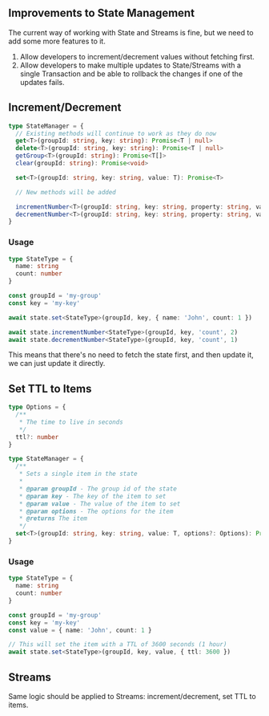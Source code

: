 ## Improvements to State Management

The current way of working with State and Streams is fine, but we need to add some more features to it.

1. Allow developers to increment/decrement values without fetching first.
2. Allow developers to make multiple updates to State/Streams with a single Transaction and be able to rollback the changes if one of the updates fails.

## Increment/Decrement

```typescript
type StateManager = {
  // Existing methods will continue to work as they do now
  get<T>(groupId: string, key: string): Promise<T | null>
  delete<T>(groupId: string, key: string): Promise<T | null>
  getGroup<T>(groupId: string): Promise<T[]>
  clear(groupId: string): Promise<void>

  set<T>(groupId: string, key: string, value: T): Promise<T>

  // New methods will be added

  incrementNumber<T>(groupId: string, key: string, property: string, value: number): Promise<T>
  decrementNumber<T>(groupId: string, key: string, property: string, value: number): Promise<T>
}
```

### Usage

```typescript
type StateType = {
  name: string
  count: number
}

const groupId = 'my-group'
const key = 'my-key'

await state.set<StateType>(groupId, key, { name: 'John', count: 1 })

await state.incrementNumber<StateType>(groupId, key, 'count', 2)
await state.decrementNumber<StateType>(groupId, key, 'count', 1)
```

This means that there's no need to fetch the state first, and then update it, we can just update it directly.

## Set TTL to Items

```typescript
type Options = {
  /**
   * The time to live in seconds
   */
  ttl?: number
}

type StateManager = {
  /**
   * Sets a single item in the state
   *
   * @param groupId - The group id of the state
   * @param key - The key of the item to set
   * @param value - The value of the item to set
   * @param options - The options for the item
   * @returns The item
   */
  set<T>(groupId: string, key: string, value: T, options?: Options): Promise<T>
}
```

### Usage

```typescript
type StateType = {
  name: string
  count: number
}

const groupId = 'my-group'
const key = 'my-key'
const value = { name: 'John', count: 1 }

// This will set the item with a TTL of 3600 seconds (1 hour)
await state.set<StateType>(groupId, key, value, { ttl: 3600 })
```

## Streams

Same logic should be applied to Streams: increment/decrement, set TTL to items.
